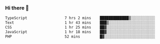 ### Hi there 🌱
<!--START_SECTION:waka-->

```txt
TypeScript                 7 hrs 2 mins    █████████████▒░░░░░░░░░░░   53.88 %
Text                       1 hr 43 mins    ███▒░░░░░░░░░░░░░░░░░░░░░   13.15 %
CSS                        1 hr 25 mins    ██▓░░░░░░░░░░░░░░░░░░░░░░   10.87 %
JavaScript                 1 hr 18 mins    ██▓░░░░░░░░░░░░░░░░░░░░░░   10.04 %
PHP                        52 mins         █▓░░░░░░░░░░░░░░░░░░░░░░░   06.64 %
```

<!--END_SECTION:waka-->
<!--
**Dieg0raf/Dieg0raf** is a ✨ _special_ ✨ repository because its `README.md` (this file) appears on your GitHub profile.

Here are some ideas to get you started:

- 🔭 I’m currently working on ...
- 🌱 I’m currently learning ...
- 👯 I’m looking to collaborate on ...
- 🤔 I’m looking for help with ...
- 💬 Ask me about ...
- 📫 How to reach me: ...
- 😄 Pronouns: ...
- ⚡ Fun fact: ...
-->
